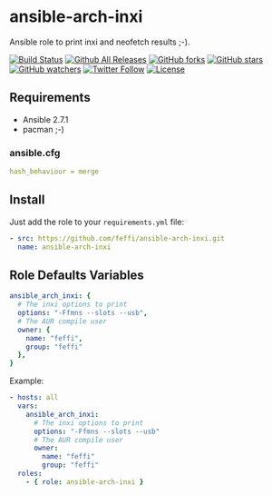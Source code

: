 # ansible-arch-inxi

Ansible role to print inxi and neofetch results ;-).

[![Build Status](https://img.shields.io/travis/feffi/ansible-arch-inxi.svg)](https://travis-ci.org/feffi/ansible-arch-inxi) [![Github All Releases](https://img.shields.io/github/downloads/feffi/ansible-arch-inxi/total.svg)](https://github.com/feffi/ansible-arch-inxi) [![GitHub forks](https://img.shields.io/github/forks/feffi/ansible-arch-inxi.svg?style=social&label=Fork)](https://github.com/feffi/ansible-arch-inxi) [![GitHub stars](https://img.shields.io/github/stars/feffi/ansible-arch-inxi.svg?style=social&label=Star)](https://github.com/feffi/ansible-arch-inxi) [![GitHub watchers](https://img.shields.io/github/watchers/feffi/ansible-arch-inxi.svg?style=social&label=Watch)](https://github.com/feffi/ansible-arch-inxi) [![Twitter Follow](https://img.shields.io/twitter/follow/feffi1.svg?style=social&label=Follow)](https://twitter.com/feffi1) [![License](http://img.shields.io/:license-mit-blue.svg)](https://github.com/feffi/ansible-arch-inxi/blob/master/LICENSE)
## Requirements

- Ansible 2.7.1
- pacman ;-)

### ansible.cfg

```yaml
hash_behaviour = merge
```

## Install

Just add the role to your ``requirements.yml`` file:

```yaml
- src: https://github.com/feffi/ansible-arch-inxi.git
  name: ansible-arch-inxi
```

## Role Defaults Variables

```yaml
ansible_arch_inxi: {
  # The inxi options to print
  options: "-Ffmns --slots --usb",
  # The AUR compile user
  owner: {
    name: "feffi",
    group: "feffi"
  },
}
```

Example:

```yaml
- hosts: all
  vars:
    ansible_arch_inxi:
      # The inxi options to print
      options: "-Ffmns --slots --usb"
      # The AUR compile user
      owner:
        name: "feffi"
        group: "feffi"
  roles:
    - { role: ansible-arch-inxi }
```
